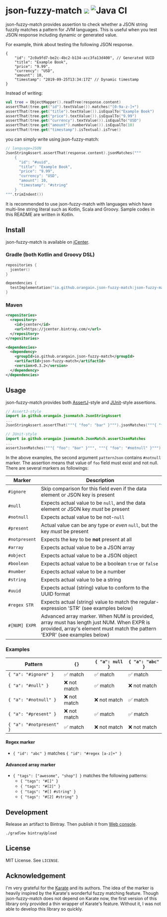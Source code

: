 # json-fuzzy-match [![](https://img.shields.io/bintray/v/orangain/maven/json-fuzzy-match)](https://bintray.com/orangain/maven/json-fuzzy-match) ![Java CI](https://github.com/orangain/json-fuzzy-match/workflows/Java%20CI/badge.svg)

json-fuzzy-match provides assertion to check whether a JSON string fuzzily matches a pattern for JVM languages.
This is useful when you test JSON response including dynamic or generated value. 

For example, think about testing the following JSON response.

```json5
{
    "id": "2c0a9fd7-be2c-4bc2-b134-acc3fa13d400", // Generated UUID
    "title": "Example Book",
    "price": "9.99",
    "currency": "USD",
    "amount": 10,
    "timestamp": "2019-09-25T13:34:17Z" // Dynamic timestamp
}
```

Instead of writing:

```kt
val tree = ObjectMapper().readTree(response.content)
assertThat(tree.get("id").textValue()).matches("[0-9a-z-]+")
assertThat(tree.get("title").textValue()).isEqualTo("Example Book")
assertThat(tree.get("price").textValue()).isEqualTo("9.99")
assertThat(tree.get("currency").textValue()).isEqualTo("USD")
assertThat(tree.get("amount").numberValue()).isEqualTo(10)
assertThat(tree.get("timestamp").isTextual).isTrue()
```

you can simply write using json-fuzzy-match:

```kt
// language=JSON
JsonStringAssert.assertThat(response.content).jsonMatches("""
    {
      "id": "#uuid",
      "title": "Example Book",
      "price": "9.99",
      "currency": "USD",
      "amount": 10,
      "timestamp": "#string"
    }
""".trimIndent())
```

It is recommended to use json-fuzzy-match with languages which have multi-line string literal such as Kotlin, Scala and Groovy.
Sample codes in this README are written in Kotlin.


## Install

json-fuzzy-match is available on [jCenter](https://bintray.com/orangain/maven/json-fuzzy-match). 

### Gradle (both Kotlin and Groovy DSL)

```kts
repositories {
  jcenter()
}

dependencies {
  testImplementation("io.github.orangain.json-fuzzy-match:json-fuzzy-match:0.3.2")
}
```

### Maven

```xml
<repositories>
  <repository>
    <id>jcenter</id>
    <url>https://jcenter.bintray.com/</url>
  </repository>
</repositories>

<dependencies>
  <dependency>
    <groupId>io.github.orangain.json-fuzzy-match</groupId>
    <artifactId>json-fuzzy-match</artifactId>
    <version>0.3.2</version>
  </dependency>
</dependencies>
```

## Usage

json-fuzzy-match provides both [AssertJ](https://joel-costigliola.github.io/assertj/)-style and [JUnit](https://junit.org/junit5/)-style assertions.

```kt
// AssertJ-style
import io.github.orangain.jsonmatch.JsonStringAssert
...
JsonStringAssert.assertThat("""{ "foo": "bar" }""").jsonMatches("""{ "foo": "#notnull" }""")
```

```kt
// JUnit-style
import io.github.orangain.jsonmatch.JsonMatch.assertJsonMatches
...
assertJsonMatches("""{ "foo": "bar" }""", """{ "foo": "#notnull" }""")
```

In the above examples, the second argument `patternJson` contains `#notnull` marker.
The assertion means that value of `foo` field must exist and not null.
There are several markers as followings:

Marker | Description
------ | -----------
`#ignore` | Skip comparison for this field even if the data element or JSON key is present
`#null` | Expects actual value to be `null`, and the data element or JSON key *must* be present
`#notnull` | Expects actual value to be not-`null`
`#present` | Actual value can be any type or *even* `null`, but the key *must* be present
`#notpresent` | Expects the key to be **not** present at all
`#array` | Expects actual value to be a JSON array
`#object` | Expects actual value to be a JSON object
`#boolean` | Expects actual value to be a boolean `true` or `false`
`#number` | Expects actual value to be a number
`#string` | Expects actual value to be a string
`#uuid` | Expects actual (string) value to conform to the UUID format
`#regex STR` | Expects actual (string) value to match the regular-expression 'STR' (see examples below)
`#[NUM] EXPR` | Advanced array marker. When NUM is provided, array must has length just NUM. When EXPR is provided, array's element must match the pattern 'EXPR' (see examples below)

### Examples

Pattern                  | `{}`                     | `{ "a": null }`          | `{ "a": "abc" }`
------------------------ | ------------------------ | ------------------------ | -------------------------
`{ "a": "#ignore" }`     | :white_check_mark: match | :white_check_mark: match | :white_check_mark: match
`{ "a": "#null" }`       | :x: not match            | :white_check_mark: match | :x: not match
`{ "a": "#notnull" }`    | :x: not match            | :x: not match            | :white_check_mark: match
`{ "a": "#present" }`    | :x: not match            | :white_check_mark: match | :white_check_mark: match
`{ "a": "#notpresent" }` | :white_check_mark: match | :x: not match            | :x: not match

#### Regex marker

* `{ "id": "abc" }` matches `{ "id": "#regex [a-z]+" }` 

#### Advanced array marker
* `{ "tags": ["awesome", "shop"] }` matches the following patterns:
  * `{ "tags": "#[]" }`
  * `{ "tags": "#[2]" }`
  * `{ "tags": "#[] #string" }`
  * `{ "tags": "#[2] #string" }`

## Development

Release an artifact to Bintray. Then publish it from [Web console](https://bintray.com/orangain/maven/json-fuzzy-match).

```
./gradlew bintrayUpload
```

## License

MIT License. See `LICENSE`.

## Acknowledgement 

I'm very grateful for the [Karate](https://intuit.github.io/karate/) and its authors.
The idea of the marker is heavily inspired by the Karate's wonderful fuzzy matching feature.
Though json-fuzzy-match does not depend on Karate now, the first version of this library only provided a thin wrapper of Karate's feature.
Without it, I was not able to develop this library so quickly.



